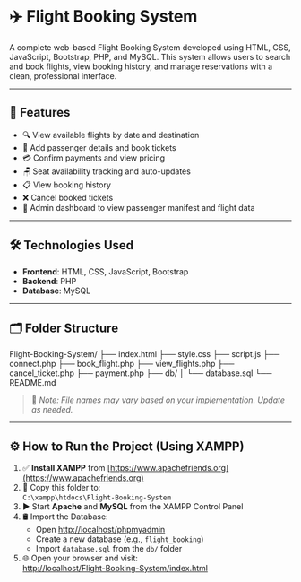 # ✈️ Flight Booking System

A complete web-based Flight Booking System developed using HTML, CSS, JavaScript, Bootstrap, PHP, and MySQL. This system allows users to search and book flights, view booking history, and manage reservations with a clean, professional interface.

---

## 🚀 Features

- 🔍 View available flights by date and destination
- 🧑 Add passenger details and book tickets
- 💳 Confirm payments and view pricing
- 🪑 Seat availability tracking and auto-updates
- 📋 View booking history
- ❌ Cancel booked tickets
- 📄 Admin dashboard to view passenger manifest and flight data

---

## 🛠️ Technologies Used

- **Frontend**: HTML, CSS, JavaScript, Bootstrap
- **Backend**: PHP
- **Database**: MySQL

---

## 🗂️ Folder Structure
Flight-Booking-System/
├── index.html
├── style.css
├── script.js
├── connect.php
├── book_flight.php
├── view_flights.php
├── cancel_ticket.php
├── payment.php
├── db/
│ └── database.sql
└── README.md

> 📌 *Note: File names may vary based on your implementation. Update as needed.*

---

## ⚙️ How to Run the Project (Using XAMPP)

1. ✅ **Install XAMPP** from [https://www.apachefriends.org](https://www.apachefriends.org)
2. 📁 Copy this folder to:  
   `C:\xampp\htdocs\Flight-Booking-System`
3. ▶️ Start **Apache** and **MySQL** from the XAMPP Control Panel
4. 🛢️ Import the Database:
   - Open [http://localhost/phpmyadmin](http://localhost/phpmyadmin)
   - Create a new database (e.g., `flight_booking`)
   - Import `database.sql` from the `db/` folder
5. 🌐 Open your browser and visit:  
   [http://localhost/Flight-Booking-System/index.html](http://localhost/Flight-Booking-System/index.html)






